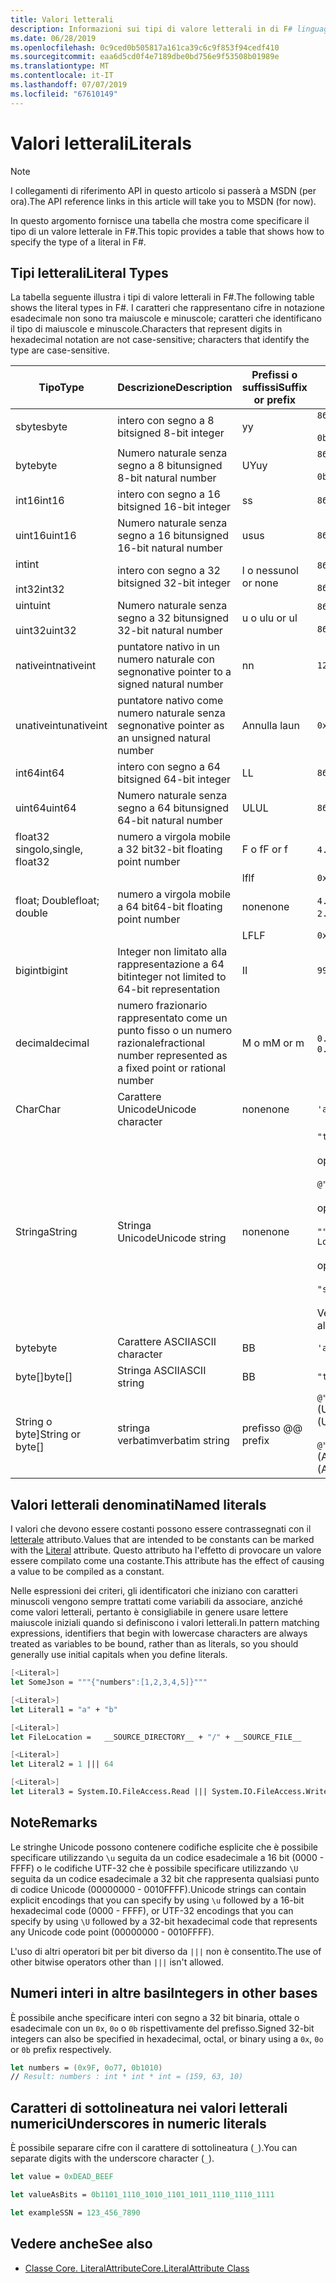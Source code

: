```yaml
---
title: Valori letterali
description: Informazioni sui tipi di valore letterali in di F# linguaggio di programmazione.
ms.date: 06/28/2019
ms.openlocfilehash: 0c9ced0b505817a161ca39c6c9f853f94cedf410
ms.sourcegitcommit: eaa6d5cd0f4e7189dbe0bd756e9f53508b01989e
ms.translationtype: MT
ms.contentlocale: it-IT
ms.lasthandoff: 07/07/2019
ms.locfileid: "67610149"
---
```

# <a name="literals"></a><span data-ttu-id="fecab-103">Valori letterali</span><span class="sxs-lookup"><span data-stu-id="fecab-103">Literals</span></span>

> [!NOTE]
> <span data-ttu-id="fecab-104">I collegamenti di riferimento API in questo articolo si passerà a MSDN (per ora).</span><span class="sxs-lookup"><span data-stu-id="fecab-104">The API reference links in this article will take you to MSDN (for now).</span></span>

<span data-ttu-id="fecab-105">In questo argomento fornisce una tabella che mostra come specificare il tipo di un valore letterale in F#.</span><span class="sxs-lookup"><span data-stu-id="fecab-105">This topic provides a table that shows how to specify the type of a literal in F#.</span></span>

## <a name="literal-types"></a><span data-ttu-id="fecab-106">Tipi letterali</span><span class="sxs-lookup"><span data-stu-id="fecab-106">Literal Types</span></span>

<span data-ttu-id="fecab-107">La tabella seguente illustra i tipi di valore letterali in F#.</span><span class="sxs-lookup"><span data-stu-id="fecab-107">The following table shows the literal types in F#.</span></span> <span data-ttu-id="fecab-108">I caratteri che rappresentano cifre in notazione esadecimale non sono tra maiuscole e minuscole; caratteri che identificano il tipo di maiuscole e minuscole.</span><span class="sxs-lookup"><span data-stu-id="fecab-108">Characters that represent digits in hexadecimal notation are not case-sensitive; characters that identify the type are case-sensitive.</span></span>

|<span data-ttu-id="fecab-109">Tipo</span><span class="sxs-lookup"><span data-stu-id="fecab-109">Type</span></span>|<span data-ttu-id="fecab-110">Descrizione</span><span class="sxs-lookup"><span data-stu-id="fecab-110">Description</span></span>|<span data-ttu-id="fecab-111">Prefissi o suffissi</span><span class="sxs-lookup"><span data-stu-id="fecab-111">Suffix or prefix</span></span>|<span data-ttu-id="fecab-112">Esempi</span><span class="sxs-lookup"><span data-stu-id="fecab-112">Examples</span></span>|
|----|-----------|----------------|--------|
|<span data-ttu-id="fecab-113">sbyte</span><span class="sxs-lookup"><span data-stu-id="fecab-113">sbyte</span></span>|<span data-ttu-id="fecab-114">intero con segno a 8 bit</span><span class="sxs-lookup"><span data-stu-id="fecab-114">signed 8-bit integer</span></span>|<span data-ttu-id="fecab-115">y</span><span class="sxs-lookup"><span data-stu-id="fecab-115">y</span></span>|`86y`<br /><br />`0b00000101y`|
|<span data-ttu-id="fecab-116">byte</span><span class="sxs-lookup"><span data-stu-id="fecab-116">byte</span></span>|<span data-ttu-id="fecab-117">Numero naturale senza segno a 8 bit</span><span class="sxs-lookup"><span data-stu-id="fecab-117">unsigned 8-bit natural number</span></span>|<span data-ttu-id="fecab-118">UY</span><span class="sxs-lookup"><span data-stu-id="fecab-118">uy</span></span>|`86uy`<br /><br />`0b00000101uy`|
|<span data-ttu-id="fecab-119">int16</span><span class="sxs-lookup"><span data-stu-id="fecab-119">int16</span></span>|<span data-ttu-id="fecab-120">intero con segno a 16 bit</span><span class="sxs-lookup"><span data-stu-id="fecab-120">signed 16-bit integer</span></span>|<span data-ttu-id="fecab-121">s</span><span class="sxs-lookup"><span data-stu-id="fecab-121">s</span></span>|`86s`|
|<span data-ttu-id="fecab-122">uint16</span><span class="sxs-lookup"><span data-stu-id="fecab-122">uint16</span></span>|<span data-ttu-id="fecab-123">Numero naturale senza segno a 16 bit</span><span class="sxs-lookup"><span data-stu-id="fecab-123">unsigned 16-bit natural number</span></span>|<span data-ttu-id="fecab-124">us</span><span class="sxs-lookup"><span data-stu-id="fecab-124">us</span></span>|`86us`|
|<span data-ttu-id="fecab-125">int</span><span class="sxs-lookup"><span data-stu-id="fecab-125">int</span></span><br /><br /><span data-ttu-id="fecab-126">int32</span><span class="sxs-lookup"><span data-stu-id="fecab-126">int32</span></span>|<span data-ttu-id="fecab-127">intero con segno a 32 bit</span><span class="sxs-lookup"><span data-stu-id="fecab-127">signed 32-bit integer</span></span>|<span data-ttu-id="fecab-128">l o nessuno</span><span class="sxs-lookup"><span data-stu-id="fecab-128">l or none</span></span>|`86`<br /><br />`86l`|
|<span data-ttu-id="fecab-129">uint</span><span class="sxs-lookup"><span data-stu-id="fecab-129">uint</span></span><br /><br /><span data-ttu-id="fecab-130">uint32</span><span class="sxs-lookup"><span data-stu-id="fecab-130">uint32</span></span>|<span data-ttu-id="fecab-131">Numero naturale senza segno a 32 bit</span><span class="sxs-lookup"><span data-stu-id="fecab-131">unsigned 32-bit natural number</span></span>|<span data-ttu-id="fecab-132">u o ul</span><span class="sxs-lookup"><span data-stu-id="fecab-132">u or ul</span></span>|`86u`<br /><br />`86ul`|
|<span data-ttu-id="fecab-133">nativeint</span><span class="sxs-lookup"><span data-stu-id="fecab-133">nativeint</span></span>|<span data-ttu-id="fecab-134">puntatore nativo in un numero naturale con segno</span><span class="sxs-lookup"><span data-stu-id="fecab-134">native pointer to a signed natural number</span></span>|<span data-ttu-id="fecab-135">n</span><span class="sxs-lookup"><span data-stu-id="fecab-135">n</span></span>|`123n`|
|<span data-ttu-id="fecab-136">unativeint</span><span class="sxs-lookup"><span data-stu-id="fecab-136">unativeint</span></span>|<span data-ttu-id="fecab-137">puntatore nativo come numero naturale senza segno</span><span class="sxs-lookup"><span data-stu-id="fecab-137">native pointer as an unsigned natural number</span></span>|<span data-ttu-id="fecab-138">Annulla la</span><span class="sxs-lookup"><span data-stu-id="fecab-138">un</span></span>|`0x00002D3Fun`|
|<span data-ttu-id="fecab-139">int64</span><span class="sxs-lookup"><span data-stu-id="fecab-139">int64</span></span>|<span data-ttu-id="fecab-140">intero con segno a 64 bit</span><span class="sxs-lookup"><span data-stu-id="fecab-140">signed 64-bit integer</span></span>|<span data-ttu-id="fecab-141">L</span><span class="sxs-lookup"><span data-stu-id="fecab-141">L</span></span>|`86L`|
|<span data-ttu-id="fecab-142">uint64</span><span class="sxs-lookup"><span data-stu-id="fecab-142">uint64</span></span>|<span data-ttu-id="fecab-143">Numero naturale senza segno a 64 bit</span><span class="sxs-lookup"><span data-stu-id="fecab-143">unsigned 64-bit natural number</span></span>|<span data-ttu-id="fecab-144">UL</span><span class="sxs-lookup"><span data-stu-id="fecab-144">UL</span></span>|`86UL`|
|<span data-ttu-id="fecab-145">float32 singolo,</span><span class="sxs-lookup"><span data-stu-id="fecab-145">single, float32</span></span>|<span data-ttu-id="fecab-146">numero a virgola mobile a 32 bit</span><span class="sxs-lookup"><span data-stu-id="fecab-146">32-bit floating point number</span></span>|<span data-ttu-id="fecab-147">F o f</span><span class="sxs-lookup"><span data-stu-id="fecab-147">F or f</span></span>|<span data-ttu-id="fecab-148">`4.14F` o `4.14f`</span><span class="sxs-lookup"><span data-stu-id="fecab-148">`4.14F` or `4.14f`</span></span>|
|||<span data-ttu-id="fecab-149">lf</span><span class="sxs-lookup"><span data-stu-id="fecab-149">lf</span></span>|`0x00000000lf`|
|<span data-ttu-id="fecab-150">float; Double</span><span class="sxs-lookup"><span data-stu-id="fecab-150">float; double</span></span>|<span data-ttu-id="fecab-151">numero a virgola mobile a 64 bit</span><span class="sxs-lookup"><span data-stu-id="fecab-151">64-bit floating point number</span></span>|<span data-ttu-id="fecab-152">none</span><span class="sxs-lookup"><span data-stu-id="fecab-152">none</span></span>|<span data-ttu-id="fecab-153">`4.14` o `2.3E+32` o `2.3e+32`</span><span class="sxs-lookup"><span data-stu-id="fecab-153">`4.14` or `2.3E+32` or `2.3e+32`</span></span>|
|||<span data-ttu-id="fecab-154">LF</span><span class="sxs-lookup"><span data-stu-id="fecab-154">LF</span></span>|`0x0000000000000000LF`|
|<span data-ttu-id="fecab-155">bigint</span><span class="sxs-lookup"><span data-stu-id="fecab-155">bigint</span></span>|<span data-ttu-id="fecab-156">Integer non limitato alla rappresentazione a 64 bit</span><span class="sxs-lookup"><span data-stu-id="fecab-156">integer not limited to 64-bit representation</span></span>|<span data-ttu-id="fecab-157">I</span><span class="sxs-lookup"><span data-stu-id="fecab-157">I</span></span>|`9999999999999999999999999999I`|
|<span data-ttu-id="fecab-158">decimal</span><span class="sxs-lookup"><span data-stu-id="fecab-158">decimal</span></span>|<span data-ttu-id="fecab-159">numero frazionario rappresentato come un punto fisso o un numero razionale</span><span class="sxs-lookup"><span data-stu-id="fecab-159">fractional number represented as a fixed point or rational number</span></span>|<span data-ttu-id="fecab-160">M o m</span><span class="sxs-lookup"><span data-stu-id="fecab-160">M or m</span></span>|<span data-ttu-id="fecab-161">`0.7833M` o `0.7833m`</span><span class="sxs-lookup"><span data-stu-id="fecab-161">`0.7833M` or `0.7833m`</span></span>|
|<span data-ttu-id="fecab-162">Char</span><span class="sxs-lookup"><span data-stu-id="fecab-162">Char</span></span>|<span data-ttu-id="fecab-163">Carattere Unicode</span><span class="sxs-lookup"><span data-stu-id="fecab-163">Unicode character</span></span>|<span data-ttu-id="fecab-164">none</span><span class="sxs-lookup"><span data-stu-id="fecab-164">none</span></span>|`'a'`|
|<span data-ttu-id="fecab-165">Stringa</span><span class="sxs-lookup"><span data-stu-id="fecab-165">String</span></span>|<span data-ttu-id="fecab-166">Stringa Unicode</span><span class="sxs-lookup"><span data-stu-id="fecab-166">Unicode string</span></span>|<span data-ttu-id="fecab-167">none</span><span class="sxs-lookup"><span data-stu-id="fecab-167">none</span></span>|`"text\n"`<br /><br /><span data-ttu-id="fecab-168">oppure</span><span class="sxs-lookup"><span data-stu-id="fecab-168">or</span></span><br /><br />`@"c:\filename"`<br /><br /><span data-ttu-id="fecab-169">oppure</span><span class="sxs-lookup"><span data-stu-id="fecab-169">or</span></span><br /><br />`"""<book title="Paradise Lost">"""`<br /><br /><span data-ttu-id="fecab-170">oppure</span><span class="sxs-lookup"><span data-stu-id="fecab-170">or</span></span><br /><br />`"string1" + "string2"`<br /><br /><span data-ttu-id="fecab-171">Vedere anche [stringhe](Strings.md).</span><span class="sxs-lookup"><span data-stu-id="fecab-171">See also [Strings](Strings.md).</span></span>|
|<span data-ttu-id="fecab-172">byte</span><span class="sxs-lookup"><span data-stu-id="fecab-172">byte</span></span>|<span data-ttu-id="fecab-173">Carattere ASCII</span><span class="sxs-lookup"><span data-stu-id="fecab-173">ASCII character</span></span>|<span data-ttu-id="fecab-174">B</span><span class="sxs-lookup"><span data-stu-id="fecab-174">B</span></span>|`'a'B`|
|<span data-ttu-id="fecab-175">byte[]</span><span class="sxs-lookup"><span data-stu-id="fecab-175">byte[]</span></span>|<span data-ttu-id="fecab-176">Stringa ASCII</span><span class="sxs-lookup"><span data-stu-id="fecab-176">ASCII string</span></span>|<span data-ttu-id="fecab-177">B</span><span class="sxs-lookup"><span data-stu-id="fecab-177">B</span></span>|`"text"B`|
|<span data-ttu-id="fecab-178">String o byte]</span><span class="sxs-lookup"><span data-stu-id="fecab-178">String or byte[]</span></span>|<span data-ttu-id="fecab-179">stringa verbatim</span><span class="sxs-lookup"><span data-stu-id="fecab-179">verbatim string</span></span>|<span data-ttu-id="fecab-180">prefisso @</span><span class="sxs-lookup"><span data-stu-id="fecab-180">@ prefix</span></span>|<span data-ttu-id="fecab-181">`@"\\server\share"` (Unicode)</span><span class="sxs-lookup"><span data-stu-id="fecab-181">`@"\\server\share"` (Unicode)</span></span><br /><br /><span data-ttu-id="fecab-182">`@"\\server\share"B` (ASCII)</span><span class="sxs-lookup"><span data-stu-id="fecab-182">`@"\\server\share"B` (ASCII)</span></span>|

## <a name="named-literals"></a><span data-ttu-id="fecab-183">Valori letterali denominati</span><span class="sxs-lookup"><span data-stu-id="fecab-183">Named literals</span></span>

<span data-ttu-id="fecab-184">I valori che devono essere costanti possono essere contrassegnati con il [letterale](https://msdn.microsoft.com/library/465f36ce-d146-41c0-b425-679c509cd285) attributo.</span><span class="sxs-lookup"><span data-stu-id="fecab-184">Values that are intended to be constants can be marked with the [Literal](https://msdn.microsoft.com/library/465f36ce-d146-41c0-b425-679c509cd285) attribute.</span></span> <span data-ttu-id="fecab-185">Questo attributo ha l'effetto di provocare un valore essere compilato come una costante.</span><span class="sxs-lookup"><span data-stu-id="fecab-185">This attribute has the effect of causing a value to be compiled as a constant.</span></span>

<span data-ttu-id="fecab-186">Nelle espressioni dei criteri, gli identificatori che iniziano con caratteri minuscoli vengono sempre trattati come variabili da associare, anziché come valori letterali, pertanto è consigliabile in genere usare lettere maiuscole iniziali quando si definiscono i valori letterali.</span><span class="sxs-lookup"><span data-stu-id="fecab-186">In pattern matching expressions, identifiers that begin with lowercase characters are always treated as variables to be bound, rather than as literals, so you should generally use initial capitals when you define literals.</span></span>

```fsharp
[<Literal>]
let SomeJson = """{"numbers":[1,2,3,4,5]}"""

[<Literal>]
let Literal1 = "a" + "b"

[<Literal>]
let FileLocation =   __SOURCE_DIRECTORY__ + "/" + __SOURCE_FILE__

[<Literal>]
let Literal2 = 1 ||| 64

[<Literal>]
let Literal3 = System.IO.FileAccess.Read ||| System.IO.FileAccess.Write
```

## <a name="remarks"></a><span data-ttu-id="fecab-187">Note</span><span class="sxs-lookup"><span data-stu-id="fecab-187">Remarks</span></span>

<span data-ttu-id="fecab-188">Le stringhe Unicode possono contenere codifiche esplicite che è possibile specificare utilizzando `\u` seguita da un codice esadecimale a 16 bit (0000 - FFFF) o le codifiche UTF-32 che è possibile specificare utilizzando `\U` seguita da un codice esadecimale a 32 bit che rappresenta qualsiasi punto di codice Unicode (00000000 - 0010FFFF).</span><span class="sxs-lookup"><span data-stu-id="fecab-188">Unicode strings can contain explicit encodings that you can specify by using `\u` followed by a 16-bit hexadecimal code (0000 - FFFF), or UTF-32 encodings that you can specify by using `\U` followed by a 32-bit hexadecimal code that represents any Unicode code point (00000000 - 0010FFFF).</span></span>

<span data-ttu-id="fecab-189">L'uso di altri operatori bit per bit diverso da `|||` non è consentito.</span><span class="sxs-lookup"><span data-stu-id="fecab-189">The use of other bitwise operators other than `|||` isn't allowed.</span></span>

## <a name="integers-in-other-bases"></a><span data-ttu-id="fecab-190">Numeri interi in altre basi</span><span class="sxs-lookup"><span data-stu-id="fecab-190">Integers in other bases</span></span>

<span data-ttu-id="fecab-191">È possibile anche specificare interi con segno a 32 bit binaria, ottale o esadecimale con un `0x`, `0o` o `0b` rispettivamente del prefisso.</span><span class="sxs-lookup"><span data-stu-id="fecab-191">Signed 32-bit integers can also be specified in hexadecimal, octal, or binary using a `0x`, `0o` or `0b` prefix respectively.</span></span>

```fsharp
let numbers = (0x9F, 0o77, 0b1010)
// Result: numbers : int * int * int = (159, 63, 10)
```

## <a name="underscores-in-numeric-literals"></a><span data-ttu-id="fecab-192">Caratteri di sottolineatura nei valori letterali numerici</span><span class="sxs-lookup"><span data-stu-id="fecab-192">Underscores in numeric literals</span></span>

<span data-ttu-id="fecab-193">È possibile separare cifre con il carattere di sottolineatura (`_`).</span><span class="sxs-lookup"><span data-stu-id="fecab-193">You can separate digits with the underscore character (`_`).</span></span>

```fsharp
let value = 0xDEAD_BEEF

let valueAsBits = 0b1101_1110_1010_1101_1011_1110_1110_1111

let exampleSSN = 123_456_7890
```

## <a name="see-also"></a><span data-ttu-id="fecab-194">Vedere anche</span><span class="sxs-lookup"><span data-stu-id="fecab-194">See also</span></span>

- [<span data-ttu-id="fecab-195">Classe Core. LiteralAttribute</span><span class="sxs-lookup"><span data-stu-id="fecab-195">Core.LiteralAttribute Class</span></span>](https://msdn.microsoft.com/visualfsharpdocs/conceptual/core.literalattribute-class-%5bfsharp%5d)
